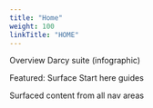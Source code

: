 ```yaml
---
title: "Home"
weight: 100
linkTitle: "HOME"
---
```


Overview Darcy suite (infographic)

Featured: Surface  Start here guides

Surfaced content from all nav areas

